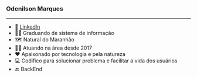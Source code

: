 <h3>Odenilson Marques</h3><hr>
 
- 🔗 <a href="https://www.linkedin.com/in/odenilsonmarques/">LinkedIn</a> 
- 👨‍🎓 Graduando de sistema de informação
- 🗺️ Natural do Maranhão 
- 👨‍💼 Atuando na área desde 2017
- ❤️ Apaixonado por tecnologia e pela natureza
- 💻 Codifico para solucionar problema e facilitar a vida dos usuários
- 🔙 BackEnd 



